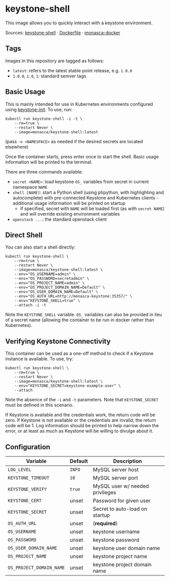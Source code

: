 keystone-shell
==============

This image allows you to quickly interact with a keystone environment.

Sources: [keystone-shell][1] &middot; [Dockerfile][2] &middot; [monasca-docker][3]

Tags
----

Images in this repository are tagged as follows:

 * `latest`: refers to the latest stable point release, e.g. `1.0.0`
 * `1.0.0`, `1.0`, `1`: standard semver tags

Basic Usage
-----------

This is mainly intended for use in Kubernetes environments configured using
[keystone-init][4]. To use, run:

    kubectl run keystone-shell -i -t \
        --rm=true \
        --restart Never \
        --image=monasca/keystone-shell:latest

(pass `-n <NAMESPACE>` as needed if the desired secrets are located elsewhere)

Once the container starts, press enter once to start the shell. Basic usage
information will be printed to the terminal.

There are three commands available:
 - `secret <NAME>`: load keystone `OS_` variables from secret in current 
   namespace `NAME`
 - `shell [NAME]`: start a Python shell (using ptipython, with highlighting 
   and autocomplete) with pre-connected Keystone and Kubernetes clients -
   additional usage information will be printed on startup
   - if specified, secret with `NAME` will be loaded first (as with 
     `secret NAME`) and will override existing environment variables
 - `openstack ...`: the standard openstack client 

Direct Shell
------------

You can also start a shell directly:

    kubectl run keystone-shell \
        --rm=true \
        --restart Never \
        --image=monasca/keystone-shell:latest \
        --env="OS_USERNAME=admin" \
        --env="OS_PASSWORD=secretadmin" \
        --env="OS_PROJECT_NAME=admin" \
        --env="OS_PROJECT_DOMAIN_NAME=Default" \
        --env="OS_USER_DOMAIN_NAME=Default" \
        --env="OS_AUTH_URL=http://monasca-keystone:35357/" \
        --env="KEYSTONE_SHELL=true" \
        --attach -i -t

Note the `KEYSTONE_SHELL` variable. `OS_` variables can also be provided in
lieu of a secret name (allowing the container to be run in docker rather than
Kubernetes).


Verifying Keystone Connectivity
-------------------------------

This container can be used as a one-off method to check if a Keystone instance
is available. To use, try:

    kubectl run keystone-shell \
        --rm=true \
        --restart Never \
        --image=monasca/keystone-shell:latest \
        --env="KEYSTONE_SECRET=keystone-example-user" \
        --attach
        
Note the absence of the `-i` and `-t` parameters. Note that `KEYSTONE_SECRET`
must be defined in this scenario.

If Keystone is available and the credentials work, the return code will be
zero. If Keystone is not available or the credentials are invalid, the return
code will be 1. Log information should be printed to help narrow down the
error, or at least as much as Keystone will be willing to divulge about it. 

Configuration
-------------

| Variable           | Default          | Description                     |
|--------------------|------------------|---------------------------------|
| `LOG_LEVEL`        | `INFO` | MySQL server host               |
| `KEYSTONE_TIMEOUT` | `10`   | MySQL server port               |
| `KEYSTONE_VERIFY`  | `true` | MySQL user w/ needed privileges |
| `KEYSTONE_CERT`    | unset  | Password for given user         |
| `KEYSTONE_SECRET`  | unset  | Secret to auto-load on startup  |
| `OS_AUTH_URL`            | unset | (**required**)               |
| `OS_USERNAME`            | unset | keystone username            |
| `OS_PASSWORD`            | unset | keystone password            |
| `OS_USER_DOMAIN_NAME`    | unset | keystone user domain name    |
| `OS_PROJECT_NAME`        | unset | keystone project name        |
| `OS_PROJECT_DOMAIN_NAME` | unset | keystone project domain name |

[1]: https://github.com/monasca/monasca-docker/blob/master/keystone-shell/
[2]: https://github.com/monasca/monasca-docker/blob/master/keystone-shell/Dockerfile
[3]: https://github.com/monasca/monasca-docker/
[4]: https://github.com/monasca/monasca-docker/blob/master/keystone-init/